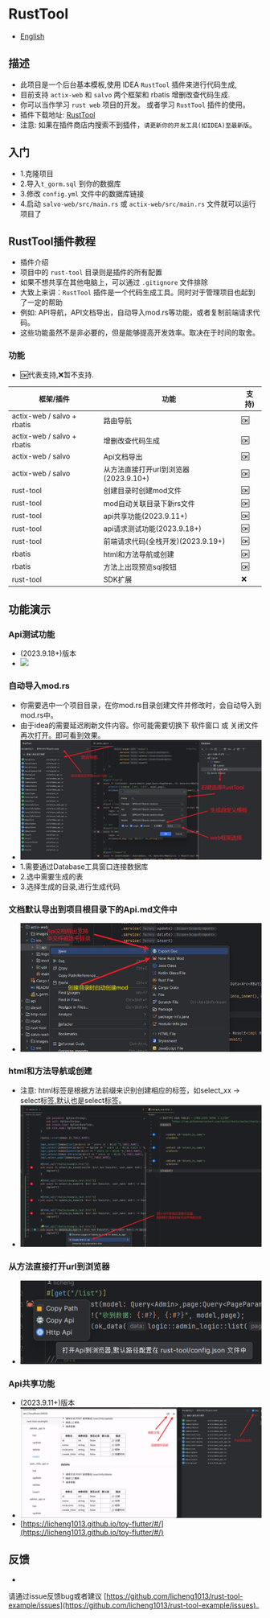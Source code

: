 # RustTool

- [English](README_en.md)

## 描述

- 此项目是一个后台基本模板,使用 IDEA `RustTool` 插件来进行代码生成,
- 目前支持 `actix-web` 和 `salvo` 两个框架和 rbatis 增删改查代码生成.
- 你可以当作学习 `rust web` 项目的开发。 或者学习 `RustTool` 插件的使用。
- 插件下载地址: [RustTool](https://plugins.jetbrains.com/plugin/22428-rusttool)
- 注意: 如果在插件商店内搜索不到插件，`请更新你的开发工具(如IDEA)至最新版`。

## 入门

- 1.克隆项目
- 2.导入`t_gorm.sql` 到你的数据库
- 3.修改 `config.yml` 文件中的数据库链接
- 4.启动 `salvo-web/src/main.rs` 或 `actix-web/src/main.rs` 文件就可以运行项目了


## RustTool插件教程

- 插件介绍
- 项目中的 `rust-tool` 目录则是插件的所有配置
- 如果不想共享在其他电脑上，可以通过 `.gitignore` 文件排除
- 大致上来讲：`RustTool` 插件是一个代码生成工具。同时对于管理项目也起到了一定的帮助
- 例如: API导航，API文档导出，自动导入mod.rs等功能，或者复制前端请求代码。
- 这些功能虽然不是非必要的，但是能够提高开发效率。取决在于时间的取舍。


### 功能

- 🆗代表支持,❌暂不支持.

| 框架/插件                       | 功能                         | 支持) |
|-----------------------------|----------------------------|-----|
| actix-web / salvo +  rbatis | 路由导航                       | 🆗  |
| actix-web / salvo +  rbatis | 增删改查代码生成                   | 🆗  |
| actix-web / salvo           | Api文档导出                    | 🆗  |
| actix-web / salvo           | 从方法直接打开url到浏览器(2023.9.10+) | 🆗  |
| rust-tool                   | 创建目录时创建mod文件               | 🆗  |
| rust-tool                   | mod自动关联目录下新rs文件            | 🆗  |
| rust-tool                   | api共享功能(2023.9.11+)        | 🆗  |
| rust-tool                   | api请求测试功能(2023.9.18+)      | 🆗  |
| rust-tool                   | 前端请求代码(全栈开发)(2023.9.19+)   | 🆗  |
| rbatis                      | html和方法导航或创建               | 🆗  |
| rbatis                      | 方法上出现预览sql按钮               | 🆗  |
| rust-tool                   | SDK扩展                      | ❌   |

## 功能演示

### Api测试功能

- (2023.9.18+)版本
- ![](images/doc-api.gif)

### 自动导入mod.rs

- 你需要选中一个项目目录，在你mod.rs目录创建文件并修改时，会自动导入到mod.rs中。
- 由于idea的需要延迟刷新文件内容。你可能需要切换下 软件窗口 或 关闭文件再次打开。即可看到效果。
- ![](images/doc.png)
- 1.需要通过Database工具窗口连接数据库
- 2.选中需要生成的表
- 3.选择生成的目录,进行生成代码

### 文档默认导出到项目根目录下的Api.md文件中

- ![](images/doc1.png)

### html和方法导航或创建

- 注意: html标签是根据方法前缀来识别创建相应的标签，如select_xx -> select标签,默认也是select标签。
- ![](images/doc2.png)

### 从方法直接打开url到浏览器

- ![](images/doc3.png)

### Api共享功能

- (2023.9.11+)版本
- ![](images/doc4.png)
- [https://licheng1013.github.io/toy-flutter/#/](https://licheng1013.github.io/toy-flutter/#/)

## 反馈

-
请通过issue反馈bug或者建议 [https://github.com/licheng1013/rust-tool-example/issues](https://github.com/licheng1013/rust-tool-example/issues)_
